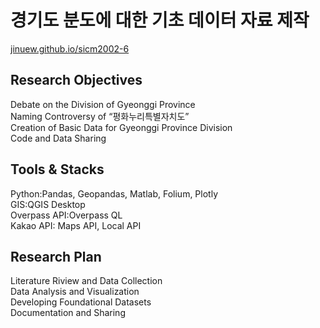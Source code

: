 # 경기도 분도에 대한 기초 데이터 자료 제작


[jinuew.github.io/sicm2002-6](https://jinuew.github.io/sicm2002-6/)


## Research Objectives
Debate on the Division of Gyeonggi Province<br>
Naming Controversy of “평화누리특별자치도”<br>
Creation of Basic Data for Gyeonggi Province Division<br>
Code and Data Sharing<br>

## Tools & Stacks
Python:Pandas, Geopandas, Matlab, Folium, Plotly<br>
GIS:QGIS Desktop<br>
Overpass API:Overpass QL<br>
Kakao API: Maps API, Local API<br>

## Research Plan
Literature Riview and Data Collection<br>
Data Analysis and Visualization<br>
Developing Foundational Datasets<br>
Documentation and Sharing<br>

